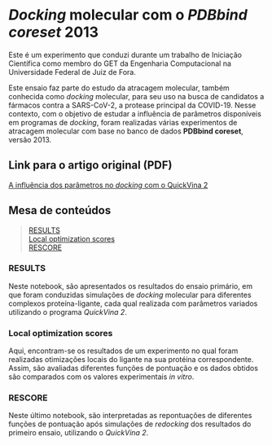 # *Docking* molecular com o *PDBbind coreset* 2013

Este é um experimento que conduzi durante um trabalho de Iniciação Científica como membro do GET da Engenharia Computacional na Universidade Federal de Juiz de Fora.

Este ensaio faz parte do estudo da atracagem molecular, também conhecida como *docking* molecular, para seu uso na busca de candidatos a fármacos contra a SARS-CoV-2, a protease principal da COVID-19. Nesse contexto, com o objetivo de estudar a influência de parâmetros disponíveis em programas de *docking*, foram realizadas várias experimentos de atracagem molecular com base no banco de dados **PDBbind coreset**, versão 2013.

## Link para o artigo original (PDF)
[A influência dos parâmetros no *docking* com o QuickVina 2](https://github.com/caiocrocha/COVID-19/blob/master/pdbbind-coreset-2013/A%20influência%20dos%20parâmetros%20no%20docking%20com%20o%20QuickVina%202.pdf)

## Mesa de conteúdos

> [RESULTS](https://github.com/caiocrocha/pdbbind-coreset-2013/blob/master/RESULTS.ipynb)    
> [Local optimization scores](https://github.com/caiocrocha/pdbbind-coreset-2013/blob/master/local_opt/Local%20optimization%20scores.ipynb)    
> [RESCORE](https://github.com/caiocrocha/pdbbind-coreset-2013/blob/master/rescore/RESCORE.ipynb)

### RESULTS
Neste notebook, são apresentados os resultados do ensaio primário, em que foram conduzidas simulações de *docking* molecular para diferentes complexos proteína-ligante, cada qual realizada com parâmetros variados utilizando o programa *QuickVina 2*.

### Local optimization scores
Aqui, encontram-se os resultados de um experimento no qual foram realizadas otimizações locais do ligante na sua protéina correspondente. Assim, são avaliadas diferentes funções de pontuação e os dados obtidos são comparados com os valores experimentais *in vitro*.

### RESCORE

Neste último notebook, são interpretadas as repontuações de diferentes funções de pontuação após simulações de *redocking* dos resultados do primeiro ensaio, utilizando o *QuickVina 2*.